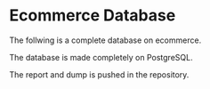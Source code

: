 # Ecommerce Database

The follwing is a complete database on ecommerce.

The database is made completely on PostgreSQL.

The report and dump is pushed in the repository. 
